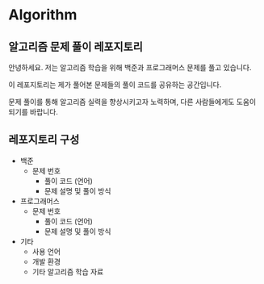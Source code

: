 # Algorithm

## 알고리즘 문제 풀이 레포지토리

안녕하세요. 저는 알고리즘 학습을 위해 백준과 프로그래머스 문제를 풀고 있습니다. 

이 레포지토리는 제가 풀어본 문제들의 풀이 코드를 공유하는 공간입니다. 

문제 풀이를 통해 알고리즘 실력을 향상시키고자 노력하며, 다른 사람들에게도 도움이 되기를 바랍니다.



## 레포지토리 구성

* 백준
    * 문제 번호
        * 풀이 코드 (언어)
        * 문제 설명 및 풀이 방식
* 프로그래머스
    * 문제 번호
        * 풀이 코드 (언어)
        * 문제 설명 및 풀이 방식
* 기타
    * 사용 언어
    * 개발 환경
    * 기타 알고리즘 학습 자료
